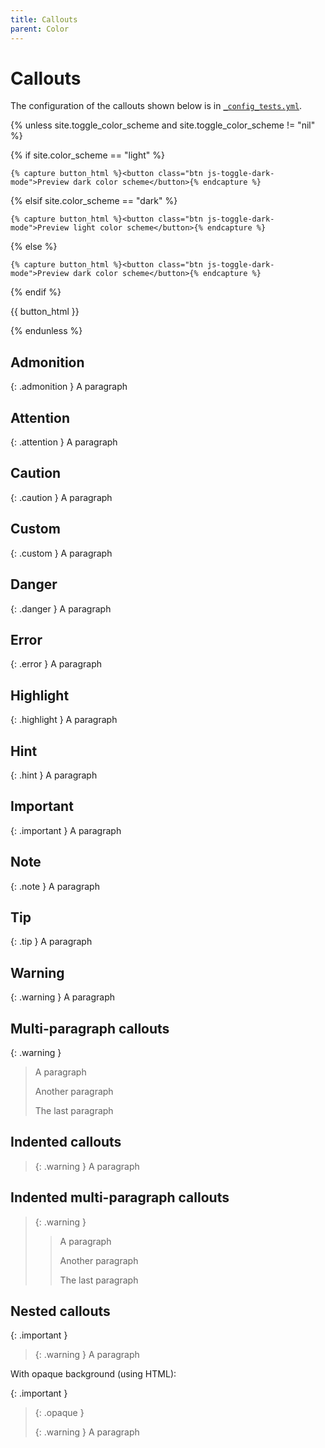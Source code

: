 ```yaml
---
title: Callouts
parent: Color
---
```


# Callouts

The configuration of the callouts shown below is in [`_config_tests.yml`](https://github.com/pdmosses/just-the-docs/blob/callouts/_config_tests.yml).

{% unless site.toggle_color_scheme and site.toggle_color_scheme != "nil" %}

  {% if site.color_scheme == "light" %}

    {% capture button_html %}<button class="btn js-toggle-dark-mode">Preview dark color scheme</button>{% endcapture %}

  {% elsif site.color_scheme == "dark" %}

    {% capture button_html %}<button class="btn js-toggle-dark-mode">Preview light color scheme</button>{% endcapture %}

  {% else %}

    {% capture button_html %}<button class="btn js-toggle-dark-mode">Preview dark color scheme</button>{% endcapture %}

  {% endif %}

  {{ button_html }}

  <script>
  const toggleDarkMode = document.querySelector('.js-toggle-dark-mode');

  jtd.addEvent(toggleDarkMode, 'click', function() {
    if (jtd.getTheme() === 'dark') {
      {% if site.color_scheme != "light" or site.color_scheme != "dark" %}
        jtd.setTheme(document.documentElement.getAttribute('data-theme'));
        toggleDarkMode.textContent = 'Preview dark color scheme';
      {% else %}
        jtd.setTheme('light');
        toggleDarkMode.textContent = 'Preview dark color scheme';
      {% endif %}
    } else if (jtd.getTheme() === 'light') {
      {% if site.color_scheme != "light" or site.color_scheme != "dark" %}
        jtd.setTheme(document.documentElement.getAttribute('data-theme'));
        toggleDarkMode.textContent = 'Preview dark color scheme';
      {% else %}
        jtd.setTheme('dark');
        toggleDarkMode.textContent = 'Return to the light side';
      {% endif %}
    } else if (jtd.getTheme() === 'default') {
        {% if site.color_scheme == "light" %}
          td.setTheme('dark');
          toggleDarkMode.textContent = 'Return to the light side';
        {% elsif site.color_scheme == "dark" %}
          jtd.setTheme('light');
          toggleDarkMode.textContent = 'Preview dark color scheme';
        {% elsif site.color_scheme != "light" or site.color_scheme != "dark" %}
          jtd.setTheme('dark');
          toggleDarkMode.textContent = 'Return to custom color scheme';
        {% endif %}
    } else {
        jtd.setTheme('dark');
        toggleDarkMode.textContent = 'Return to custom color scheme';
    }
  });
  </script>
{% endunless %}

## Admonition

{: .admonition }
A paragraph

## Attention

{: .attention }
A paragraph

## Caution

{: .caution }
A paragraph

## Custom

{: .custom }
A paragraph

## Danger

{: .danger }
A paragraph

## Error

{: .error }
A paragraph

## Highlight

{: .highlight }
A paragraph

## Hint

{: .hint }
A paragraph

## Important

{: .important }
A paragraph

## Note

{: .note }
A paragraph

## Tip

{: .tip }
A paragraph

## Warning

{: .warning }
A paragraph

## Multi-paragraph callouts

{: .warning }
> A paragraph
>
> Another paragraph
>
> The last paragraph

## Indented callouts

> {: .warning }
  A paragraph

  
## Indented multi-paragraph callouts

> {: .warning }
> > A paragraph
> >
> > Another paragraph
> >
> > The last paragraph

## Nested callouts

{: .important }
> <div markdown="block">
> {: .warning }
> A paragraph
> </div>

With opaque background (using HTML):

{: .important }
> {: .opaque }
> <div markdown="block">
> {: .warning }
> A paragraph
> </div>

